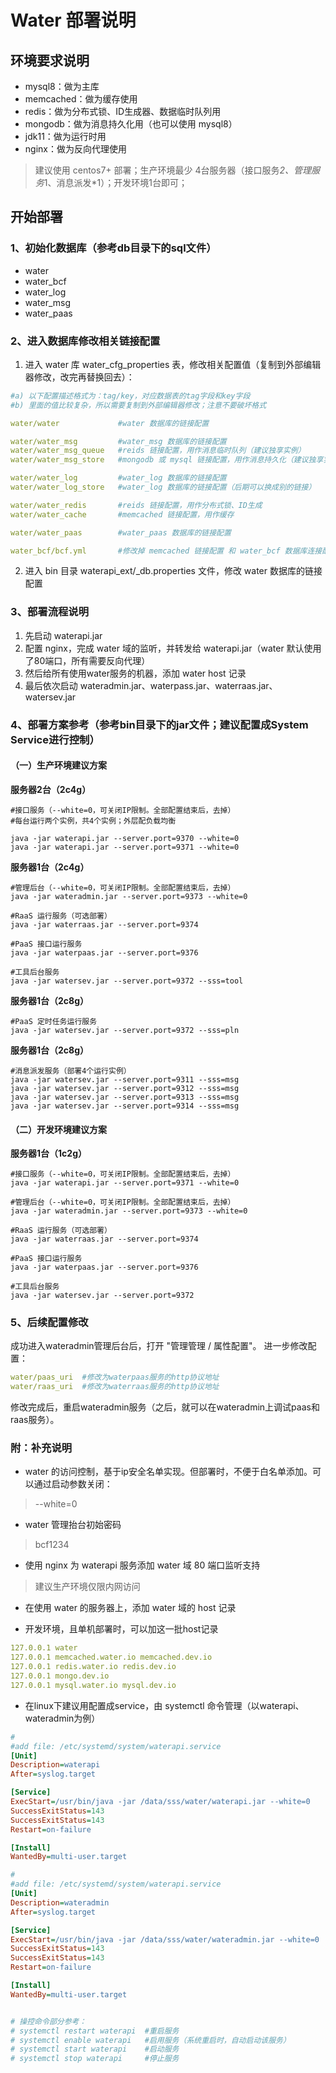 
# Water 部署说明

## 环境要求说明

* mysql8：做为主库
* memcached：做为缓存使用
* redis：做为分布式锁、ID生成器、数据临时队列用
* mongodb：做为消息持久化用（也可以使用 mysql8）
* jdk11：做为运行时用
* nginx：做为反向代理使用

> 建议使用 centos7+ 部署；生产环境最少 4台服务器（接口服务*2、管理服务*1、消息派发*1）；开发环境1台即可；

## 开始部署

### 1、初始化数据库（参考db目录下的sql文件）

* water
* water_bcf
* water_log
* water_msg
* water_paas

### 2、进入数据库修改相关链接配置

1. 进入 water 库 water_cfg_properties 表，修改相关配置值（复制到外部编辑器修改，改完再替换回去）：

```yaml
#a) 以下配置描述格式为：tag/key，对应数据表的tag字段和key字段
#b) 里面的值比较复杂，所以需要复制到外部编辑器修改；注意不要破坏格式

water/water             #water 数据库的链接配置

water/water_msg         #water_msg 数据库的链接配置
water/water_msg_queue   #reids 链接配置，用作消息临时队列（建议独享实例）
water/water_msg_store   #mongodb 或 mysql 链接配置，用作消息持久化（建议独享实例）

water/water_log         #water_log 数据库的链接配置
water/water_log_store   #water_log 数据库的链接配置（后期可以换成别的链接）

water/water_redis       #reids 链接配置，用作分布式锁、ID生成
water/water_cache       #memcached 链接配置，用作缓存

water/water_paas        #water_paas 数据库的链接配置

water_bcf/bcf.yml       #修改掉 memcached 链接配置 和 water_bcf 数据库连接配置
```

2. 进入 bin 目录 waterapi_ext/_db.properties 文件，修改 water 数据库的链接配置

### 3、部署流程说明

1. 先启动 waterapi.jar
2. 配置 nginx，完成 water 域的监听，并转发给 waterapi.jar（water 默认使用了80端口，所有需要反向代理）
3. 然后给所有使用water服务的机器，添加 water host 记录
4. 最后依次启动 wateradmin.jar、waterpass.jar、waterraas.jar、watersev.jar

### 4、部署方案参考（参考bin目录下的jar文件；建议配置成System Service进行控制）

#### （一）生产环境建议方案
**服务器2台（2c4g）**

```
#接口服务（--white=0，可关闭IP限制。全部配置结束后，去掉）
#每台运行两个实例，共4个实例；外层配负载均衡

java -jar waterapi.jar --server.port=9370 --white=0  
java -jar waterapi.jar --server.port=9371 --white=0
```


**服务器1台（2c4g）**

```
#管理后台（--white=0，可关闭IP限制。全部配置结束后，去掉）
java -jar wateradmin.jar --server.port=9373 --white=0

#RaaS 运行服务（可选部署） 
java -jar waterraas.jar --server.port=9374  

#PaaS 接口运行服务           
java -jar waterpaas.jar --server.port=9376   

#工具后台服务        
java -jar watersev.jar --server.port=9372 --sss=tool    
```

**服务器1台（2c8g）**

```
#PaaS 定时任务运行服务
java -jar watersev.jar --server.port=9372 --sss=pln   
```


**服务器1台（2c8g）**

```
#消息派发服务（部署4个运行实例）
java -jar watersev.jar --server.port=9311 --sss=msg   
java -jar watersev.jar --server.port=9312 --sss=msg   
java -jar watersev.jar --server.port=9313 --sss=msg   
java -jar watersev.jar --server.port=9314 --sss=msg   
```

#### （二）开发环境建议方案

**服务器1台（1c2g）**

```
#接口服务（--white=0，可关闭IP限制。全部配置结束后，去掉）
java -jar waterapi.jar --server.port=9371 --white=0   

#管理后台（--white=0，可关闭IP限制。全部配置结束后，去掉）
java -jar wateradmin.jar --server.port=9373 --white=0

#RaaS 运行服务（可选部署） 
java -jar waterraas.jar --server.port=9374  

#PaaS 接口运行服务           
java -jar waterpaas.jar --server.port=9376   

#工具后台服务        
java -jar watersev.jar --server.port=9372 
```

### 5、后续配置修改

成功进入wateradmin管理后台后，打开 "管理管理 / 属性配置"。 进一步修改配置：

```yaml
water/paas_uri  #修改为waterpaas服务的http协议地址
water/raas_uri  #修改为waterraas服务的http协议地址
```

修改完成后，重启wateradmin服务（之后，就可以在wateradmin上调试paas和raas服务）。

### 附：补充说明

* water 的访问控制，基于ip安全名单实现。但部署时，不便于白名单添加。可以通过启动参数关闭：

> --white=0

* water 管理抬台初始密码

> bcf1234

* 使用 nginx 为 waterapi 服务添加 water 域 80 端口监听支持

> 建议生产环境仅限内网访问

* 在使用 water 的服务器上，添加 water 域的 host 记录

* 开发环境，且单机部署时，可以加这一批host记录

```yaml
127.0.0.1 water 
127.0.0.1 memcached.water.io memcached.dev.io 
127.0.0.1 redis.water.io redis.dev.io
127.0.0.1 mongo.dev.io
127.0.0.1 mysql.water.io mysql.dev.io
```

* 在linux下建议用配置成service，由 systemctl 命令管理（以waterapi、wateradmin为例）

```ini
#
#add file: /etc/systemd/system/waterapi.service
[Unit]
Description=waterapi
After=syslog.target

[Service]
ExecStart=/usr/bin/java -jar /data/sss/water/waterapi.jar --white=0
SuccessExitStatus=143
SuccessExitStatus=143
Restart=on-failure

[Install]
WantedBy=multi-user.target

#
#add file: /etc/systemd/system/waterapi.service
[Unit]
Description=wateradmin
After=syslog.target

[Service]
ExecStart=/usr/bin/java -jar /data/sss/water/wateradmin.jar --white=0
SuccessExitStatus=143
SuccessExitStatus=143
Restart=on-failure

[Install]
WantedBy=multi-user.target


# 操控命令部分参考：
# systemctl restart waterapi  #重启服务
# systemctl enable waterapi   #启用服务（系统重启时，自动启动该服务）
# systemctl start waterapi    #启动服务
# systemctl stop waterapi     #停止服务
```